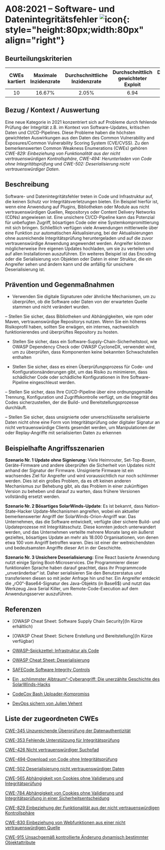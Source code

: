 # A08:2021 – Software- und Datenintegritätsfehler ![icon](assets/TOP_10_Icons_Final_Software_and_Data_Integrity_Failures.png){: style="height:80px;width:80px" align="right"}

## Beurteilungskriterien

| CWEs kartiert | Maximale Inzidenzrate | Durchschnittliche Inzidenzrate | Durchschnittlich gewichteter Exploit | Durchschnittliche gewichtete Auswirkung | Maximale Abdeckung | Durchschnittliche Abdeckung | Gesamtzahl der Vorkommen | CVEs insgesamt |
|:-------------:|:--------------------:|:--------------------:|:--------------:|:--------------:|:----------------------:|:---------------------:|:-------------------:|:------------:|
| 10          | 16.67%             | 2.05%              | 6.94                 | 7.94                | 75.04%       | 45.35%       | 47,972            | 1,152      |

## Bezug / Kontext / Auswertung

Eine neue Kategorie in 2021 konzentriert sich auf Probleme durch fehlende Prüfung der Integrität z.B. im Kontext von Software-Updates, kritischen Daten und CI/CD-Pipelines. Diese Probleme haben die höchsten gewichteten Auswirkungen aus den Daten des Common Vulnerability and Exposures/Common Vulnerability Scoring System (CVE/CVSS). Zu den bemerkenswerten Common Weakness Enumerations (CWEs) gehören *CWE-829: Einbeziehung von Funktionalität aus der nicht vertrauenswürdigen Kontrollsphäre*, *CWE-494: Herunterladen von Code ohne Integritätsprüfung* und *CWE-502: Deserialisierung nicht vertrauenswürdiger Daten*.

## Beschreibung

Software- und Datenintegritätsfehler treten in Code und Infrastruktur auf, die keinen Schutz vor Integritätsverletzungen bieten. Ein Beispiel hierfür ist, wenn eine Anwendung auf Plugins, Bibliotheken oder Module aus nicht vertrauenswürdigen Quellen, Repositorys oder Content Delivery Networks (CDNs) angewiesen ist. Eine unsichere CI/CD-Pipeline kann das Potenzial für unbefugten Zugriff, bösartigen Code oder eine Systemkompromittierung mit sich bringen. Schließlich verfügen viele Anwendungen mittlerweile über eine Funktion zur automatischen Aktualisierung, bei der Aktualisierungen ohne ausreichende Integritätsprüfung heruntergeladen und auf die zuvor vertrauenswürdige Anwendung angewendet werden. Angreifer könnten möglicherweise ihre eigenen Updates hochladen, um sie zu verteilen und auf allen Installationen auszuführen. Ein weiteres Beispiel ist das Encoding oder die Serialisierung von Objekten oder Daten in einer Struktur, die ein Angreifer sehen und ändern kann und die anfällig für unsichere Deserialisierung ist.

## Prävention und Gegenmaßnahmen

- Verwenden Sie digitale Signaturen oder ähnliche Mechanismen, um zu überprüfen, ob die Software oder Daten von der erwarteten Quelle stammen und nicht verändert wurden.

– Stellen Sie sicher, dass Bibliotheken und Abhängigkeiten, wie npm oder Maven, vertrauenswürdige Repositorys nutzen. Wenn Sie ein höheres Risikoprofil haben, sollten Sie erwägen, ein internes, nachweislich funktionierendes und überprüftes Repository zu hosten.

- Stellen Sie sicher, dass ein Software-Supply-Chain-Sicherheitstool, wie OWASP Dependency Check oder OWASP CycloneDX, verwendet wird, um zu überprüfen, dass Komponenten keine bekannten Schwachstellen enthalten

- Stellen Sie sicher, dass es einen Überprüfungsprozess für Code- und Konfigurationsänderungen gibt, um das Risiko zu minimieren, dass schädlicher Code oder schädliche Konfigurationen in Ihre Software-Pipeline eingeschleust werden.

– Stellen Sie sicher, dass Ihre CI/CD-Pipeline über eine ordnungsgemäße Trennung, Konfiguration und Zugriffskontrolle verfügt, um die Integrität des Codes sicherzustellen, der die Build- und Bereitstellungsprozesse durchläuft.

– Stellen Sie sicher, dass unsignierte oder unverschlüsselte serialisierte Daten nicht ohne eine Form von Integritätsprüfung oder digitaler Signatur an nicht vertrauenswürdige Clients gesendet werden, um Manipulationen der oder Replay-Angriffe mit serialisierten Daten zu erkennen

## Beispielhafte Angriffsszenarien

**Szenario Nr. 1 Update ohne Signierung:** Viele Heimrouter, Set-Top-Boxen, Geräte-Firmware und andere überprüfen die Sicherheit von Updates nicht anhand der Signatur der Firmware. Unsignierte Firmware ist ein wachsendes Ziel für Angreifer und wird voraussichtlich nur noch schlimmer werden. Dies ist ein großes Problem, da es oft keinen anderen Mechanismus zur Behebung gibt, als das Problem in einer zukünftigen Version zu beheben und darauf zu warten, dass frühere Versionen vollständig ersetzt werden.

**Szenario Nr. 2 Bösartiges SolarWinds-Update**: Es ist bekannt, dass Nation-State-Hacker Update-Mechanismen angreifen, wobei ein aktueller bemerkenswerter Angriff der SolarWinds-Orion-Angriff war. Das Unternehmen, das die Software entwickelt, verfügte über sichere Build- und Updateprozesse mit Integritätsschutz. Diese konnten jedoch unterwandert werden, und das Unternehmen verteilte mehrere Monate lang ein äußerst gezieltes, bösartiges Update an mehr als 18.000 Organisationen, von denen etwa 100 vom Angriff betroffen waren. Dies ist einer der weitreichendsten und bedeutsamsten Angriffe dieser Art in der Geschichte.

**Szenario Nr. 3 Unsichere Deserialisierung:** Eine React basierte Anwendung nutzt einige Spring Boot-Microservices. Die Programmierer dieser funktionalen Sprache haben darauf geachtet, dass ihr Programmcode „unveränderbar“ ist. Daher serialisieren Sie den Benutzerstatus und transferieren diesen so mit jeder Anfrage hin und her. Ein Angreifer entdeckt die „rO0“-Base64-Signatur des Java-Objekts (in Base6$) und nutzt das Werkzeug Java Serial Killer, um Remote-Code-Execution auf dem Anwendungsserver auszuführen.

## Referenzen

- \[OWASP Cheat Sheet: Software Supply Chain Security\](In Kürze erhältlich)

- \[OWASP Cheat Sheet: Sichere Erstellung und Bereitstellung\](In Kürze verfügbar)

- [OWASP-Spickzettel: Infrastruktur als Code](https://cheatsheetseries.owasp.org/cheatsheets/Infrastructure_as_Code_Security_Cheat_Sheet.html)

- [OWASP Cheat Sheet: Deserialisierung]( <https://www.owasp.org/index.php/Deserialization_Cheat_Sheet>)

- [SAFECode Software Integrity Controls]( https://safecode.org/publication/SAFECode_Software_Integrity_Controls0610.pdf)

- [Ein „schlimmster Albtraum“-Cyberangriff: Die unerzählte Geschichte des SolarWinds-Hacks](<https://www.npr.org/2021/04/16/985439655/a-worst-nightmare-cyberattack-the-untold-story -of-the-solarwinds-hack>)

- [CodeCov Bash Uploader-Kompromiss](https://about.codecov.io/security-update)

- [DevOps sichern von Julien Vehent](https://www.manning.com/books/securing-devops)

## Liste der zugeordneten CWEs

[CWE-345 Unzureichende Überprüfung der Datenauthentizität](https://cwe.mitre.org/data/definitions/345.html)

[CWE-353 Fehlende Unterstützung für Integritätsprüfung](https://cwe.mitre.org/data/definitions/353.html)

[CWE-426 Nicht vertrauenswürdiger Suchpfad](https://cwe.mitre.org/data/definitions/426.html)

[CWE-494-Download von Code ohne Integritätsprüfung](https://cwe.mitre.org/data/definitions/494.html)

[CWE-502 Deserialisierung nicht vertrauenswürdiger Daten](https://cwe.mitre.org/data/definitions/502.html)

[CWE-565 Abhängigkeit von Cookies ohne Validierung und Integritätsprüfung](https://cwe.mitre.org/data/definitions/565.html)

[CWE-784 Abhängigkeit von Cookies ohne Validierung und Integritätsprüfung in einer Sicherheitsentscheidung](https://cwe.mitre.org/data/definitions/784.html)

[CWE-829 Einbeziehung der Funktionalität aus der nicht vertrauenswürdigen Kontrollsphäre](https://cwe.mitre.org/data/definitions/829.html)

[CWE-830 Einbeziehung von Webfunktionen aus einer nicht vertrauenswürdigen Quelle](https://cwe.mitre.org/data/definitions/830.html)

[CWE-915 Unsachgemäß kontrollierte Änderung dynamisch bestimmter Objektattribute](https://cwe.mitre.org/data/definitions/915.html)
